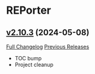 # REPorter

## [v2.10.3](https://github.com/AcidWeb/REPorter/tree/v2.10.3) (2024-05-08)
[Full Changelog](https://github.com/AcidWeb/REPorter/compare/v2.10.2...v2.10.3) [Previous Releases](https://github.com/AcidWeb/REPorter/releases)

- TOC bump  
- Project cleanup  
